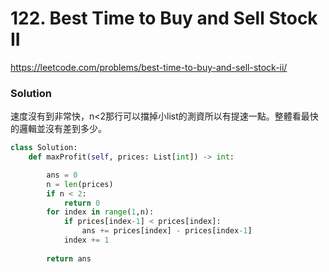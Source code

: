 # 122. Best Time to Buy and Sell Stock II

https://leetcode.com/problems/best-time-to-buy-and-sell-stock-ii/

### Solution

速度沒有到非常快，n<2那行可以擋掉小list的測資所以有提速一點。整體看最快的邏輯並沒有差到多少。

```python
class Solution:
    def maxProfit(self, prices: List[int]) -> int:

        ans = 0
        n = len(prices)
        if n < 2:
            return 0
        for index in range(1,n):
            if prices[index-1] < prices[index]:
                ans += prices[index] - prices[index-1]      
            index += 1
        
        return ans
```

